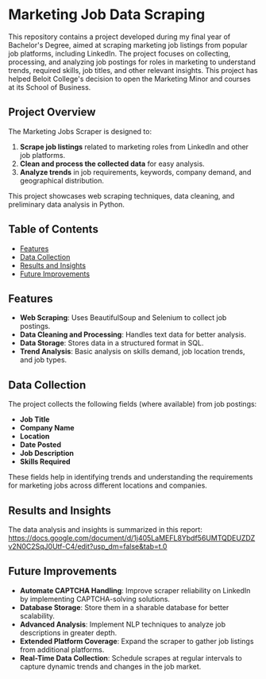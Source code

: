 # Marketing Job Data Scraping

This repository contains a project developed during my final year of Bachelor's Degree, aimed at scraping marketing job listings from popular job platforms, including LinkedIn. The project focuses on collecting, processing, and analyzing job postings for roles in marketing to understand trends, required skills, job titles, and other relevant insights. This project has helped Beloit College's decision to open the Marketing Minor and courses at its School of Business.

## Project Overview

The Marketing Jobs Scraper is designed to:
1. **Scrape job listings** related to marketing roles from LinkedIn and other job platforms.
2. **Clean and process the collected data** for easy analysis.
3. **Analyze trends** in job requirements, keywords, company demand, and geographical distribution.

This project showcases web scraping techniques, data cleaning, and preliminary data analysis in Python.

## Table of Contents

- [Features](#features)
- [Data Collection](#data-collection)
- [Results and Insights](#results-and-insights)
- [Future Improvements](#future-improvements)

## Features

- **Web Scraping**: Uses BeautifulSoup and Selenium to collect job postings.
- **Data Cleaning and Processing**: Handles text data for better analysis.
- **Data Storage**: Stores data in a structured format in SQL.
- **Trend Analysis**: Basic analysis on skills demand, job location trends, and job types.

## Data Collection

The project collects the following fields (where available) from job postings:

- **Job Title**
- **Company Name**
- **Location**
- **Date Posted**
- **Job Description**
- **Skills Required**

These fields help in identifying trends and understanding the requirements for marketing jobs across different locations and companies.

## Results and Insights

The data analysis and insights is summarized in this report: https://docs.google.com/document/d/1j405LaMEFL8Ybdf56UMTQDEUZDZv2N0C2SqJ0Utf-C4/edit?usp_dm=false&tab=t.0

## Future Improvements

- **Automate CAPTCHA Handling**: Improve scraper reliability on LinkedIn by implementing CAPTCHA-solving solutions.
- **Database Storage**: Store them in a sharable database for better scalability.
- **Advanced Analysis**: Implement NLP techniques to analyze job descriptions in greater depth.
- **Extended Platform Coverage**: Expand the scraper to gather job listings from additional platforms.
- **Real-Time Data Collection**: Schedule scrapes at regular intervals to capture dynamic trends and changes in the job market.
